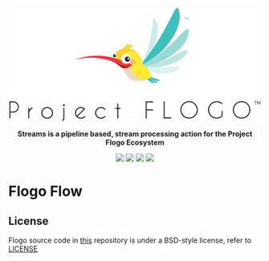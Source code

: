 <p align="center">
  <img src ="https://raw.githubusercontent.com/TIBCOSoftware/flogo/master/images/projectflogo.png" />
</p>

<p align="center" >
  <b>Streams is a pipeline based, stream processing action for the Project Flogo Ecosystem</b>
</p>

<p align="center">
  <img src="https://travis-ci.org/project-flogo/flow.svg?branch=master"/>
  <img src="https://img.shields.io/badge/dependencies-up%20to%20date-green.svg"/>
  <img src="https://img.shields.io/badge/license-BSD%20style-blue.svg"/>
  <a href="https://gitter.im/project-flogo/Lobby?utm_source=share-link&utm_medium=link&utm_campaign=share-link"><img src="https://badges.gitter.im/Join%20Chat.svg"/></a>
</p>

# Flogo Flow


## License 
Flogo source code in [this](https://github.com/project-flogo/strem) repository is under a BSD-style license, refer to [LICENSE](https://github.com/project-flogo/strem/blob/master/LICENSE)
